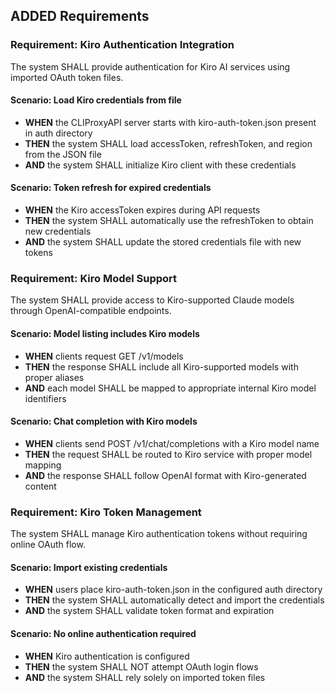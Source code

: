 ## ADDED Requirements

### Requirement: Kiro Authentication Integration
The system SHALL provide authentication for Kiro AI services using imported OAuth token files.

#### Scenario: Load Kiro credentials from file
- **WHEN** the CLIProxyAPI server starts with kiro-auth-token.json present in auth directory
- **THEN** the system SHALL load accessToken, refreshToken, and region from the JSON file
- **AND** the system SHALL initialize Kiro client with these credentials

#### Scenario: Token refresh for expired credentials
- **WHEN** the Kiro accessToken expires during API requests
- **THEN** the system SHALL automatically use the refreshToken to obtain new credentials
- **AND** the system SHALL update the stored credentials file with new tokens

### Requirement: Kiro Model Support
The system SHALL provide access to Kiro-supported Claude models through OpenAI-compatible endpoints.

#### Scenario: Model listing includes Kiro models
- **WHEN** clients request GET /v1/models
- **THEN** the response SHALL include all Kiro-supported models with proper aliases
- **AND** each model SHALL be mapped to appropriate internal Kiro model identifiers

#### Scenario: Chat completion with Kiro models
- **WHEN** clients send POST /v1/chat/completions with a Kiro model name
- **THEN** the request SHALL be routed to Kiro service with proper model mapping
- **AND** the response SHALL follow OpenAI format with Kiro-generated content

### Requirement: Kiro Token Management
The system SHALL manage Kiro authentication tokens without requiring online OAuth flow.

#### Scenario: Import existing credentials
- **WHEN** users place kiro-auth-token.json in the configured auth directory
- **THEN** the system SHALL automatically detect and import the credentials
- **AND** the system SHALL validate token format and expiration

#### Scenario: No online authentication required
- **WHEN** Kiro authentication is configured
- **THEN** the system SHALL NOT attempt OAuth login flows
- **AND** the system SHALL rely solely on imported token files